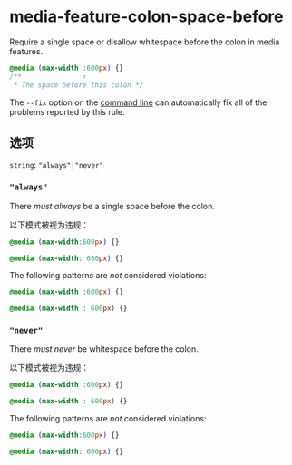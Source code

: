 # media-feature-colon-space-before

Require a single space or disallow whitespace before the colon in media features.

```css
@media (max-width :600px) {}
/**               ↑
 * The space before this colon */
```

The `--fix` option on the [command line](../../../docs/user-guide/cli.md#autofixing-errors) can automatically fix all of the problems reported by this rule.

## 选项

`string`: `"always"|"never"`

### `"always"`

There *must always* be a single space before the colon.

以下模式被视为违规：

```css
@media (max-width:600px) {}
```

```css
@media (max-width: 600px) {}
```

The following patterns are *not* considered violations:

```css
@media (max-width :600px) {}
```

```css
@media (max-width : 600px) {}
```

### `"never"`

There *must never* be whitespace before the colon.

以下模式被视为违规：

```css
@media (max-width :600px) {}
```

```css
@media (max-width : 600px) {}
```

The following patterns are *not* considered violations:

```css
@media (max-width:600px) {}
```

```css
@media (max-width: 600px) {}
```
